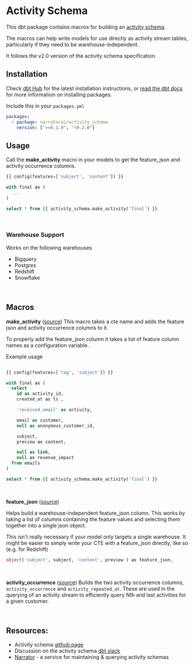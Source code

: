 # Activity Schema

This dbt package contains macros for building an [activity schema](https://www.activityschema.com). 

The macros can help write models for use directly as activity stream tables, particularly if they need to be warehouse-independent.

It follows the v2.0 version of the activity schema specification.

## Installation

Check [dbt Hub](https://hub.getdbt.com/) for the latest installation instructions, or [read the dbt docs](https://docs.getdbt.com/docs/package-management) for more information on installing packages.

Include this in your `packages.yml`

```yaml
packages:
  - package: narratorai/activity_schema
    version: [">=0.1.0", "<0.2.0"]
```


## Usage

Call the **make_activity** macro in your models to get the feature_json and activity occurrence columns. 

```sql
{{ config(features=['subject', 'content']) }}

with final as (
  ...
)

select * from {{ activity_schema.make_activity('final') }}
```

<br>

### Warehouse Support

Works on the following warehouses

- Bigquery
- Postgres
- Redshift
- Snowflake


<br>

## Macros

**make_activity** ([source](macros/make_activity.sql))
This macro takes a cte name and adds the feature json and activity occurrence columns to it.

To properly add the feature_json column it takes a list of feature column names as a configuration variable. 

Example usage

```sql

{{ config(features=['tag', 'subject']) }}

with final as (
  select 
    id as activity_id,
    created_at as ts ,

    'received_email' as activity,

    email as customer,
    null as anonymous_customer_id,

    subject,
    preview as content,

    null as link,
    null as revenue_impact
  from emails
)

select * from {{ activity_schema.make_activity('final') }}

```

<br>

**feature_json** ([source](macros/feature_json.sql))

Helps build a warehouse-independent feature_json column. This works by taking a list of columns containing the feature values and selecting them together into a single json object.

This isn't really necessary if your model only targets a single warehouse. It might be easier to simply write your CTE with a feature_json directly, like so (e.g. for Redshift)

```sql
object('subject', subject, 'content', preview ) as feature_json,
```


<br>

**activity_occurrence** ([source](macros/activity_occurrence.sql))
Builds the two activity occurrence columns, `activity_occurrence` and `activity_repeated_at`. These are used in the querying of an activity stream to efficiently query Nth and last activities for a given customer.

<br>

## Resources:
- Activity schema [github page](https://github.com/ActivitySchema/ActivitySchema)
- Discussion on the activity schema [dbt slack](https://getdbt.slack.com/archives/modeling-activity-schema)
- [Narrator](https://www.narratordata.com) - a service for maintaining & querying activity schemas
